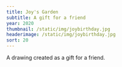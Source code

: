 ```yaml
---
title: Joy's Garden
subtitle: A gift for a friend
year: 2020
thumbnail: /static/img/joybirthday.jpg
headerimage: /static/img/joybirthday.jpg
sort: 20
---
```

A drawing created as a gift for a friend.